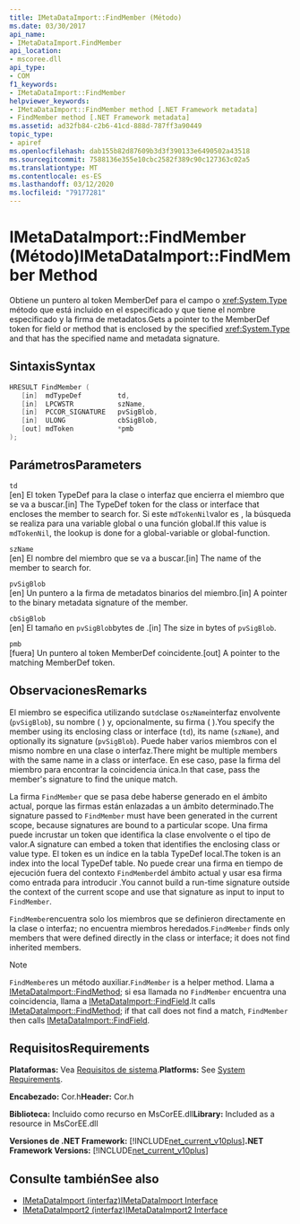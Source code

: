 ```yaml
---
title: IMetaDataImport::FindMember (Método)
ms.date: 03/30/2017
api_name:
- IMetaDataImport.FindMember
api_location:
- mscoree.dll
api_type:
- COM
f1_keywords:
- IMetaDataImport::FindMember
helpviewer_keywords:
- IMetaDataImport::FindMember method [.NET Framework metadata]
- FindMember method [.NET Framework metadata]
ms.assetid: ad32fb84-c2b6-41cd-888d-787ff3a90449
topic_type:
- apiref
ms.openlocfilehash: dab155b82d87609b3d3f390133e6490502a43518
ms.sourcegitcommit: 7588136e355e10cbc2582f389c90c127363c02a5
ms.translationtype: MT
ms.contentlocale: es-ES
ms.lasthandoff: 03/12/2020
ms.locfileid: "79177281"
---
```

# <a name="imetadataimportfindmember-method"></a><span data-ttu-id="f5e6a-102">IMetaDataImport::FindMember (Método)</span><span class="sxs-lookup"><span data-stu-id="f5e6a-102">IMetaDataImport::FindMember Method</span></span>
<span data-ttu-id="f5e6a-103">Obtiene un puntero al token MemberDef para el campo o <xref:System.Type> método que está incluido en el especificado y que tiene el nombre especificado y la firma de metadatos.</span><span class="sxs-lookup"><span data-stu-id="f5e6a-103">Gets a pointer to the MemberDef token for field or method that is enclosed by the specified <xref:System.Type> and that has the specified name and metadata signature.</span></span>  
  
## <a name="syntax"></a><span data-ttu-id="f5e6a-104">Sintaxis</span><span class="sxs-lookup"><span data-stu-id="f5e6a-104">Syntax</span></span>  
  
```cpp  
HRESULT FindMember (  
   [in]  mdTypeDef         td,  
   [in]  LPCWSTR           szName,
   [in]  PCCOR_SIGNATURE   pvSigBlob,
   [in]  ULONG             cbSigBlob,
   [out] mdToken           *pmb  
);  
```  
  
## <a name="parameters"></a><span data-ttu-id="f5e6a-105">Parámetros</span><span class="sxs-lookup"><span data-stu-id="f5e6a-105">Parameters</span></span>  
 `td`  
 <span data-ttu-id="f5e6a-106">[en] El token TypeDef para la clase o interfaz que encierra el miembro que se va a buscar.</span><span class="sxs-lookup"><span data-stu-id="f5e6a-106">[in] The TypeDef token for the class or interface that encloses the member to search for.</span></span> <span data-ttu-id="f5e6a-107">Si este `mdTokenNil`valor es , la búsqueda se realiza para una variable global o una función global.</span><span class="sxs-lookup"><span data-stu-id="f5e6a-107">If this value is `mdTokenNil`, the lookup is done for a global-variable or global-function.</span></span>  
  
 `szName`  
 <span data-ttu-id="f5e6a-108">[en] El nombre del miembro que se va a buscar.</span><span class="sxs-lookup"><span data-stu-id="f5e6a-108">[in] The name of the member to search for.</span></span>  
  
 `pvSigBlob`  
 <span data-ttu-id="f5e6a-109">[en] Un puntero a la firma de metadatos binarios del miembro.</span><span class="sxs-lookup"><span data-stu-id="f5e6a-109">[in] A pointer to the binary metadata signature of the member.</span></span>  
  
 `cbSigBlob`  
 <span data-ttu-id="f5e6a-110">[en] El tamaño en `pvSigBlob`bytes de .</span><span class="sxs-lookup"><span data-stu-id="f5e6a-110">[in] The size in bytes of `pvSigBlob`.</span></span>  
  
 `pmb`  
 <span data-ttu-id="f5e6a-111">[fuera] Un puntero al token MemberDef coincidente.</span><span class="sxs-lookup"><span data-stu-id="f5e6a-111">[out] A pointer to the matching MemberDef token.</span></span>  
  
## <a name="remarks"></a><span data-ttu-id="f5e6a-112">Observaciones</span><span class="sxs-lookup"><span data-stu-id="f5e6a-112">Remarks</span></span>  
 <span data-ttu-id="f5e6a-113">El miembro se especifica utilizando su`td`clase o`szName`interfaz envolvente (`pvSigBlob`), su nombre ( ) y, opcionalmente, su firma ( ).</span><span class="sxs-lookup"><span data-stu-id="f5e6a-113">You specify the member using its enclosing class or interface (`td`), its name (`szName`), and optionally its signature (`pvSigBlob`).</span></span> <span data-ttu-id="f5e6a-114">Puede haber varios miembros con el mismo nombre en una clase o interfaz.</span><span class="sxs-lookup"><span data-stu-id="f5e6a-114">There might be multiple members with the same name in a class or interface.</span></span> <span data-ttu-id="f5e6a-115">En ese caso, pase la firma del miembro para encontrar la coincidencia única.</span><span class="sxs-lookup"><span data-stu-id="f5e6a-115">In that case, pass the member's signature to find the unique match.</span></span>  
  
 <span data-ttu-id="f5e6a-116">La firma `FindMember` que se pasa debe haberse generado en el ámbito actual, porque las firmas están enlazadas a un ámbito determinado.</span><span class="sxs-lookup"><span data-stu-id="f5e6a-116">The signature passed to `FindMember` must have been generated in the current scope, because signatures are bound to a particular scope.</span></span> <span data-ttu-id="f5e6a-117">Una firma puede incrustar un token que identifica la clase envolvente o el tipo de valor.</span><span class="sxs-lookup"><span data-stu-id="f5e6a-117">A signature can embed a token that identifies the enclosing class or value type.</span></span> <span data-ttu-id="f5e6a-118">El token es un índice en la tabla TypeDef local.</span><span class="sxs-lookup"><span data-stu-id="f5e6a-118">The token is an index into the local TypeDef table.</span></span> <span data-ttu-id="f5e6a-119">No puede crear una firma en tiempo de ejecución fuera del contexto `FindMember`del ámbito actual y usar esa firma como entrada para introducir .</span><span class="sxs-lookup"><span data-stu-id="f5e6a-119">You cannot build a run-time signature outside the context of the current scope and use that signature as input to input to `FindMember`.</span></span>  
  
 <span data-ttu-id="f5e6a-120">`FindMember`encuentra solo los miembros que se definieron directamente en la clase o interfaz; no encuentra miembros heredados.</span><span class="sxs-lookup"><span data-stu-id="f5e6a-120">`FindMember` finds only members that were defined directly in the class or interface; it does not find inherited members.</span></span>  
  
> [!NOTE]
> <span data-ttu-id="f5e6a-121">`FindMember`es un método auxiliar.</span><span class="sxs-lookup"><span data-stu-id="f5e6a-121">`FindMember` is a helper method.</span></span> <span data-ttu-id="f5e6a-122">Llama a [IMetaDataImport::FindMethod](../../../../docs/framework/unmanaged-api/metadata/imetadataimport-findmethod-method.md); si esa llamada no `FindMember` encuentra una coincidencia, llama a [IMetaDataImport::FindField](../../../../docs/framework/unmanaged-api/metadata/imetadataimport-findfield-method.md).</span><span class="sxs-lookup"><span data-stu-id="f5e6a-122">It calls [IMetaDataImport::FindMethod](../../../../docs/framework/unmanaged-api/metadata/imetadataimport-findmethod-method.md); if that call does not find a match, `FindMember` then calls [IMetaDataImport::FindField](../../../../docs/framework/unmanaged-api/metadata/imetadataimport-findfield-method.md).</span></span>  
  
## <a name="requirements"></a><span data-ttu-id="f5e6a-123">Requisitos</span><span class="sxs-lookup"><span data-stu-id="f5e6a-123">Requirements</span></span>  
 <span data-ttu-id="f5e6a-124">**Plataformas:** Vea [Requisitos de sistema](../../../../docs/framework/get-started/system-requirements.md).</span><span class="sxs-lookup"><span data-stu-id="f5e6a-124">**Platforms:** See [System Requirements](../../../../docs/framework/get-started/system-requirements.md).</span></span>  
  
 <span data-ttu-id="f5e6a-125">**Encabezado:** Cor.h</span><span class="sxs-lookup"><span data-stu-id="f5e6a-125">**Header:** Cor.h</span></span>  
  
 <span data-ttu-id="f5e6a-126">**Biblioteca:** Incluido como recurso en MsCorEE.dll</span><span class="sxs-lookup"><span data-stu-id="f5e6a-126">**Library:** Included as a resource in MsCorEE.dll</span></span>  
  
 <span data-ttu-id="f5e6a-127">**Versiones de .NET Framework:** [!INCLUDE[net_current_v10plus](../../../../includes/net-current-v10plus-md.md)]</span><span class="sxs-lookup"><span data-stu-id="f5e6a-127">**.NET Framework Versions:** [!INCLUDE[net_current_v10plus](../../../../includes/net-current-v10plus-md.md)]</span></span>  
  
## <a name="see-also"></a><span data-ttu-id="f5e6a-128">Consulte también</span><span class="sxs-lookup"><span data-stu-id="f5e6a-128">See also</span></span>

- [<span data-ttu-id="f5e6a-129">IMetaDataImport (interfaz)</span><span class="sxs-lookup"><span data-stu-id="f5e6a-129">IMetaDataImport Interface</span></span>](../../../../docs/framework/unmanaged-api/metadata/imetadataimport-interface.md)
- [<span data-ttu-id="f5e6a-130">IMetaDataImport2 (interfaz)</span><span class="sxs-lookup"><span data-stu-id="f5e6a-130">IMetaDataImport2 Interface</span></span>](../../../../docs/framework/unmanaged-api/metadata/imetadataimport2-interface.md)
